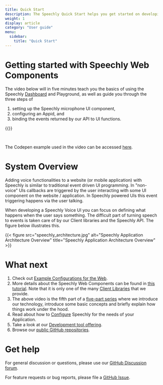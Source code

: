 ```yaml
---
title: Quick Start
description: The Speechly Quick Start helps you get started on developing with Speechly on the Web.
weight: 1
display: article
category: "User guide"
menu:
  sidebar:
    title: "Quick Start"
---
```

# Getting started with Speechly Web Components
The video below will in five minutes teach you the basics of using the Speechly [Dashboard](https://www.speechly.com/dashboard) and Playground, as well as guide you through the three steps of
1. setting up the Speechly microphone UI component,
2. configuring an Appid, and
3. binding the events returned by our API to UI functions.

{{<youtube QmpFAJmF1gk>}}

<br>

The Codepen example used in the video can be accessed [here](https://codepen.io/hheikinh/pen/ExmMxpZ).

# System Overview
Adding voice functionalities to a website (or mobile application) with Speechly is similar to traditional event driven UI programming. In "non-voice" UIs callbacks are triggered by the user interacting with some UI component on the website / application. In Speechly powered UIs this event triggering happens via the user talking.

When developing a Speechly Voice UI you can focus on defining what happens when the user says something. The difficult part of turning speech to events is taken care of by our Client libraries and the Speechly API. The figure below illustrates this.

{{< figure src="speechly_architecture.jpg" alt="Speechly Application Architecture Overview" title="Speechly Application Architecture Overview" >}}

# What next
1. Check out [Example Configurations for the Web](/web-examples/).
2. More details about the Speechly Web Components can be found in [this tutorial](https://speechly.github.io/browser-ui/latest/). Note that it is only one of the many [Client Libraries](/client-libraries/) that we provide.
3. The above video is the fifth part of a [five-part series](how-speechly-works) where we introduce our technology, introduce some basic concepts and briefly explain how things work under the hood.
4. Read about how to [Configure](/slu-examples/) Speechly for the needs of your Application.
5. Take a look at our [Development tool offering](/dev-tools).
6. Browse our [public GitHub repositories](https://github.com/speechly).

# Get help

For general discussion or questions, please use our [GitHub Discussion forum](https://github.com/speechly/speechly/discussions).

For feature requests or bug reports, please file a [GitHub Issue](https://github.com/speechly/speechly/issues).